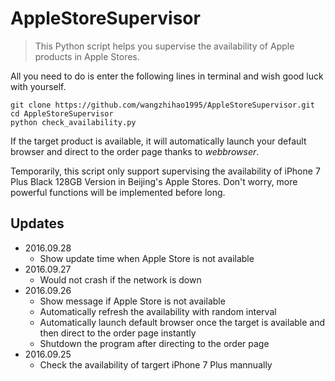 # AppleStoreSupervisor

> This Python script helps you supervise the availability of Apple products in Apple Stores.

All you need to do is enter the following lines in terminal and wish good luck with yourself.

```
git clone https://github.com/wangzhihao1995/AppleStoreSupervisor.git
cd AppleStoreSupervisor
python check_availability.py
```

If the target product is available, it will automatically launch your default browser and direct to the order page thanks to *webbrowser*.

Temporarily, this script only support supervising the availability of iPhone 7 Plus Black 128GB Version in Beijing's Apple Stores.
Don't worry, more powerful functions will be implemented before long.

## Updates
- 2016.09.28
    + Show update time when Apple Store is not available
- 2016.09.27
    + Would not crash if the network is down
- 2016.09.26
    + Show message if Apple Store is not available
    + Automatically refresh the availability with random interval
	+ Automatically launch default browser once the target is available and then direct to the order page instantly
    + Shutdown the program after directing to the order page
- 2016.09.25
	+ Check the availability of targert iPhone 7 Plus mannually
